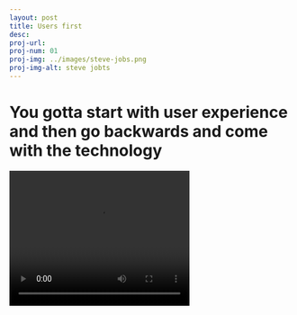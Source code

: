 ```yaml
---
layout: post
title: Users first
desc:
proj-url:
proj-num: 01
proj-img: ../images/steve-jobs.png
proj-img-alt: steve jobts
---
```


# You gotta start with user experience and then go backwards and come with the technology

<video width="320" height="240" controls>
  <source src="https://dms.licdn.com/playback/C4D05AQEBUplCxA_egA/bc8576d826804f5186e01e6bb25f01fd/feedshare-mp4_3300-captions-thumbnails/1507940147251-drlcss?e=1542276000&v=beta&t=4CMCNzELhAZ8S_igY-u5eUr-sVxoh0XNOcBU10gGtBo" >
  Your browser does not support the video tag.
</video>

